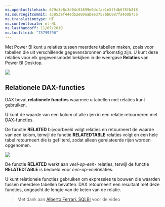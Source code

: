 ```yaml
---
ms.openlocfilehash: 679c3e8c3d94c93899e9dcfae1e57f4b678fb218
ms.sourcegitcommit: a5853ef44ed52e80eabee3757bb6887fa400b75b
ms.translationtype: HT
ms.contentlocale: nl-NL
ms.lasthandoff: 11/07/2019
ms.locfileid: "73799796"
---
```

Met Power BI kunt u relaties tussen meerdere tabellen maken, zoals voor tabellen die uit verschillende gegevensbronnen afkomstig zijn. U kunt deze relaties voor elk gegevensmodel bekijken in de weergave **Relaties** van Power BI Desktop.

![](media/7-5-table-relationships-and-dax/dax-relationships_1.png)

## <a name="dax-relational-functions"></a>Relationele DAX-functies
DAX bevat **relationele functies** waarmee u tabellen met relaties kunt gebruiken.

U kunt de waarde van een kolom of alle rijen in een relatie retourneren met DAX-functies.

De functie **RELATED** bijvoorbeeld volgt relaties en retourneert de waarde van een kolom, terwijl de functie **RELATEDTABLE** relaties volgt en een hele tabel retourneert die is gefilterd, zodat alleen gerelateerde rijen worden opgenomen.

![](media/7-5-table-relationships-and-dax/dax-relationships_2.png)

De functie **RELATED** werkt aan *veel-op-een-* relaties, terwijl de functie **RELATEDTABLE** is bedoeld voor *een-op-veel*relaties.

U kunt relationele functies gebruiken om expressies te bouwen die waarden tussen meerdere tabellen bevatten. DAX retourneert een resultaat met deze functies, ongeacht de lengte van de keten van de relatie.

> Met dank aan [Alberto Ferrari, SQLBI](https://www.sqlbi.com/learning-dax) voor de video
> 
> 

